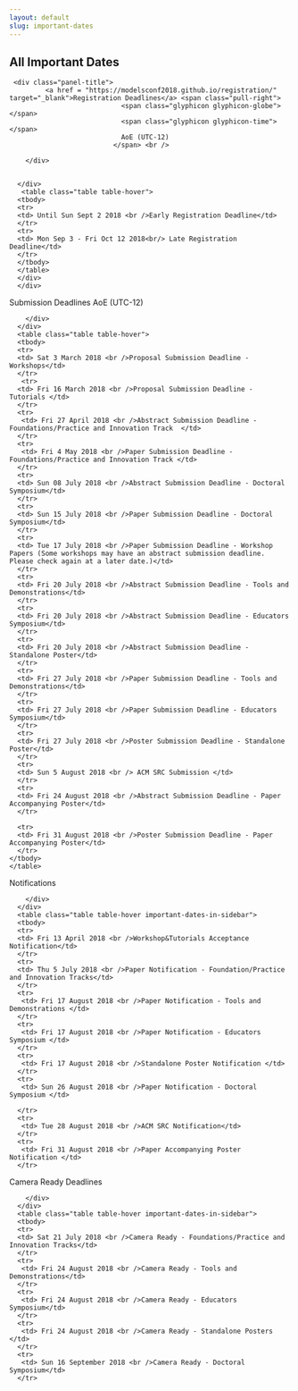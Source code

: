 ```yaml
---
layout: default
slug: important-dates
---
```

<div class="row">
 <div class="col-md-12" markdown="1">

<!-- Calls, Papers, Workshop submissions are Anywhere on Earth (i.e. UTC-12) -->

## All Important Dates


<div id="registration-dates" class="col-md-12">
    <div class="panel panel-primary">
      <div class="panel-heading">
	      
	 <div class="panel-title">
             <a href = "https://modelsconf2018.github.io/registration/" target="_blank">Registration Deadlines</a> <span class="pull-right"> 
                                <span class="glyphicon glyphicon-globe"></span>
                                <span class="glyphicon glyphicon-time"></span>
                                AoE (UTC-12)
                              </span> <br />
	      
        </div>
	
	
      </div>
       <table class="table table-hover">
      <tbody>
      <tr>
      <td> Until Sun Sept 2 2018 <br />Early Registration Deadline</td>
      </tr>
      <tr>
      <td> Mon Sep 3 - Fri Oct 12 2018<br/> Late Registration Deadline</td>
      </tr>
      </tbody>
      </table>
      </div>
      </div>
<div id="submission-dates" class="col-md-12">
    <div class="panel panel-primary">
      <div class="panel-heading">
        <div class="panel-title">
             Submission Deadlines <span class="pull-right"> 
                                <span class="glyphicon glyphicon-globe"></span>
                                <span class="glyphicon glyphicon-time"></span>
                                AoE (UTC-12)
                              </span> <br />
	      
        </div>
      </div>
      <table class="table table-hover">
      <tbody>
      <tr>
      <td> Sat 3 March 2018 <br />Proposal Submission Deadline - Workshops</td>
      </tr>
       <tr>
      <td> Fri 16 March 2018 <br />Proposal Submission Deadline - Tutorials </td>
      </tr>
      <tr>
       <td> Fri 27 April 2018 <br />Abstract Submission Deadline - Foundations/Practice and Innovation Track  </td>
      </tr>
      <tr>
       <td> Fri 4 May 2018 <br />Paper Submission Deadline - Foundations/Practice and Innovation Track </td>
      </tr>
      <tr>
      <td> Sun 08 July 2018 <br />Abstract Submission Deadline - Doctoral Symposium</td>
      </tr>
      <tr>
      <td> Sun 15 July 2018 <br />Paper Submission Deadline - Doctoral Symposium</td>
      </tr>
      <tr>
      <td> Tue 17 July 2018 <br />Paper Submission Deadline - Workshop Papers (Some workshops may have an abstract submission deadline. Please check again at a later date.)</td>
      </tr>
      <tr>
      <td> Fri 20 July 2018 <br />Abstract Submission Deadline - Tools and Demonstrations</td>
      </tr>
      <tr>
      <td> Fri 20 July 2018 <br />Abstract Submission Deadline - Educators Symposium</td>
      </tr>
      <tr>
      <td> Fri 20 July 2018 <br />Abstract Submission Deadline - Standalone Poster</td>
      </tr>
      <tr>
      <td> Fri 27 July 2018 <br />Paper Submission Deadline - Tools and Demonstrations</td>
      </tr>
      <tr>
      <td> Fri 27 July 2018 <br />Paper Submission Deadline - Educators Symposium</td>
      </tr>
      <tr>
      <td> Fri 27 July 2018 <br />Poster Submission Deadline - Standalone Poster</td>
      </tr>
      <tr>
      <td> Sun 5 August 2018 <br /> ACM SRC Submission </td>
      </tr>
      <tr>
      <td> Fri 24 August 2018 <br />Abstract Submission Deadline - Paper Accompanying Poster</td>
      </tr>
      
      <tr>
      <td> Fri 31 August 2018 <br />Poster Submission Deadline - Paper Accompanying Poster</td>
      </tr>
   	</tbody>
   	</table>  
 </div>
 </div>

  <div id="notification-dates" class="col-md-12">
    <div class="panel panel-primary">
      <div class="panel-heading">
        <div class="panel-title">
             Notifications <span class="pull-right"> 
                                <!-- <span class="glyphicon glyphicon-globe"></span> -->
                                <!-- <span class="glyphicon glyphicon-time"></span> -->
                                <!-- AoE (UTC-12) -->
                              </span> <br />
	      
        </div>
      </div>
      <table class="table table-hover important-dates-in-sidebar">
      <tbody>
      <tr>
      <td> Fri 13 April 2018 <br />Workshop&Tutorials Acceptance Notification</td>
      </tr>
      <tr>
      <td> Thu 5 July 2018 <br />Paper Notification - Foundation/Practice and Innovation Tracks</td>
      </tr>
      <tr>
       <td> Fri 17 August 2018 <br />Paper Notification - Tools and Demonstrations </td>
      </tr>
      <tr>
       <td> Fri 17 August 2018 <br />Paper Notification - Educators Symposium </td>
      </tr>
      <tr>
       <td> Fri 17 August 2018 <br />Standalone Poster Notification </td>
      </tr>
      <tr>
       <td> Sun 26 August 2018 <br />Paper Notification - Doctoral Symposium </td>

      </tr>
      <tr>
       <td> Tue 28 August 2018 <br />ACM SRC Notification</td>
      </tr>
      <tr>
       <td> Fri 31 August 2018 <br />Paper Accompanying Poster Notification </td>
      </tr>
   </tbody>
   </table>  
  </div>
  </div>

  <div id="camera-dates" class="col-md-12">
    <div class="panel panel-primary">
      <div class="panel-heading">
        <div class="panel-title">
             Camera Ready Deadlines <span class="pull-right"> 
                                <!-- <span class="glyphicon glyphicon-globe"></span> -->
                                <!-- <span class="glyphicon glyphicon-time"></span> -->
                                <!-- AoE (UTC-12) -->
                              </span> <br />
        
        </div>
      </div>
      <table class="table table-hover important-dates-in-sidebar">
      <tbody>
      <tr>
      <td> Sat 21 July 2018 <br />Camera Ready - Foundations/Practice and Innovation Tracks</td>
      </tr>
      <tr>
       <td> Fri 24 August 2018 <br />Camera Ready - Tools and Demonstrations</td>
      </tr>
      <tr>
       <td> Fri 24 August 2018 <br />Camera Ready - Educators Symposium</td>
      </tr>
      <tr>
       <td> Fri 24 August 2018 <br />Camera Ready - Standalone Posters </td>
      </tr>
      <tr>
       <td> Sun 16 September 2018 <br />Camera Ready - Doctoral Symposium</td>
      </tr>
   </tbody>
   </table>  
  </div>
  </div>

</div>
</div>


